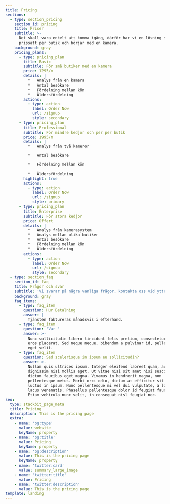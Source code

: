 ```yaml
---
title: Pricing
sections:
  - type: section_pricing
    section_id: pricing
    title: Priser
    subtitle: >-
      Det skall vara enkelt att komma igång, därför har vi en lösning som är
      prissatt per butik och börjar med en kamera.
    background: gray
    pricing_plans:
      - type: pricing_plan
        title: Basic
        subtitle: För små butiker med en kamera
        price: 1295/m
        details: |
          *   Analys från en kamera
          *   Antal besökare
          *   Fördelning mellan kön
          *   Åldersfördelning
        actions:
          - type: action
            label: Order Now
            url: /signup
            style: secondary
      - type: pricing_plan
        title: Professional
        subtitle: För mindre kedjor och per per butik
        price: 1995/m
        details: |
          *   Analys från två kameror

          *   Antal besökare

          *   Fördelning mellan kön

          *   Åldersfördelning
        highlight: true
        actions:
          - type: action
            label: Order Now
            url: /signup
            style: primary
      - type: pricing_plan
        title: Enterprise
        subtitle: För stora kedjor
        price: Offert
        details: |
          *   Analys från kamerasystem
          *   Analys mellan olika butiker
          *   Antal besökare
          *   Fördelning mellan kön
          *   Åldersfördelning
        actions:
          - type: action
            label: Order Now
            url: /signup
            style: secondary
  - type: section_faq
    section_id: faq
    title: Frågor och svar
    subtitle: 'Vi svarar på några vanliga frågor, kontakta oss vid ytterligare frågor.'
    background: gray
    faq_items:
      - type: faq_item
        question: Hur Betalning
        answer: |
          Tjänsten faktureras månadsvis i efterhand. 
      - type: faq_item
        question: 'Var '
        answer: >-
          Nunc sollicitudin libero tincidunt felis pretium, consectetur aliquam
          eros placerat. Sed neque neque, bibendum a pulvinar id, pellentesque
          eget velit.
      - type: faq_item
        question: Sed scelerisque in ipsum eu sollicitudin?
        answer: >-
          Nullam quis ultrices ipsum. Integer eleifend laoreet quam, ac
          dignissim nisi mollis eget. Ut vitae nisi sit amet nisi suscipit
          dictum faucibus eget magna. Vivamus in hendrerit magna, non
          pellentesque metus. Morbi orci odio, dictum at efficitur sit amet,
          luctus in ipsum. Nunc pellentesque mi vel dui vulputate, a lobortis
          lacus venenatis. Phasellus pellentesque dolor id feugiat faucibus.
          Etiam vehicula nunc velit, in consequat nisl feugiat nec.
seo:
  type: stackbit_page_meta
  title: Pricing
  description: This is the pricing page
  extra:
    - name: 'og:type'
      value: website
      keyName: property
    - name: 'og:title'
      value: Pricing
      keyName: property
    - name: 'og:description'
      value: This is the pricing page
      keyName: property
    - name: 'twitter:card'
      value: summary_large_image
    - name: 'twitter:title'
      value: Pricing
    - name: 'twitter:description'
      value: This is the pricing page
template: landing
---
```

